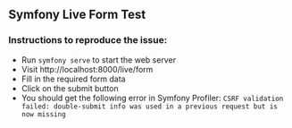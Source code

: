 ## Symfony Live Form Test

### Instructions to reproduce the issue:
- Run `symfony serve` to start the web server
- Visit http://localhost:8000/live/form
- Fill in the required form data
- Click on the submit button
- You should get the following error in Symfony Profiler:
`CSRF validation failed: double-submit info was used in a previous request but is now missing`